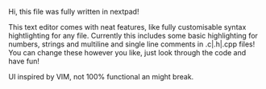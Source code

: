 Hi, this file was fully written in nextpad!

This text editor comes with neat features,
like fully customisable syntax hightlighting for any file.
Currently this includes some basic highlighting for numbers, strings and multiline and single line comments in .c|.h|.cpp files!
You can change these however you like, just look through the code and have fun!

UI inspired by VIM, not 100% functional an might break.
